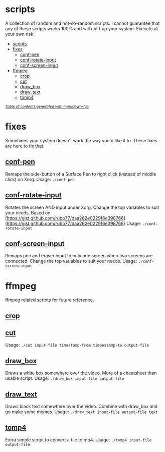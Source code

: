 # scripts
A collection of random and not-so-random scripts.
I cannot guarantee that any of these scripts works 100% and will not f up your system. Execute at your own risk.

- [scripts](#scripts)
- [fixes](#fixes)
  * [conf-pen](#-conf-pen--https---githubcom-alex-skxy-scripts-blob-main-fixes-conf-pen-)
  * [conf-rotate-input](#-conf-rotate-input--https---githubcom-alex-skxy-scripts-blob-main-fixes-conf-rotate-input-)
  * [conf-screen-input](#-conf-screen-input--https---githubcom-alex-skxy-scripts-blob-main-fixes-conf-screen-input-)
- [ffmpeg](#ffmpeg)
  * [crop](#-crop--https---githubcom-alex-skxy-scripts-blob-main-ffmpeg-crop-)
  * [cut](#-cut--https---githubcom-alex-skxy-scripts-blob-main-ffmpeg-cut-)
  * [draw_box](#-draw-box--https---githubcom-alex-skxy-scripts-blob-main-ffmpeg-draw-box-)
  * [draw_text](#-draw-text--https---githubcom-alex-skxy-scripts-blob-main-ffmpeg-draw-text-)
  * [tomp4](#-tomp4--https---githubcom-alex-skxy-scripts-blob-main-ffmpeg-tomp4-)

<small><i><a href='http://ecotrust-canada.github.io/markdown-toc/'>Table of contents generated with markdown-toc</a></i></small>

# fixes
Sometimes your system doesn't work the way you'd like it to. These fixes are here to fix that.

## [conf-pen](https://github.com/alex-skxy/scripts/blob/main/fixes/conf-pen)
Remaps the side-button of a Surface Pen to right click (instead of middle click) on Xorg.
Usage: `./conf-pen`

## [conf-rotate-input](https://github.com/alex-skxy/scripts/blob/main/fixes/conf-rotate-input)
Rotates the screen AND input under Xorg.
Change the top variables to suit your needs.
Based on [https://gist.github.com/rubo77/daa262e0229f6e398766](https://gist.github.com/rubo77/daa262e0229f6e398766)
Usage: `./conf-rotate-input`

## [conf-screen-input](https://github.com/alex-skxy/scripts/blob/main/fixes/conf-screen-input)
Remaps pen and eraser input to only one screen when two screens are connected.
Change the top variables to suit your needs.
Usage: `./conf-screen-input`

# ffmpeg
ffmpeg related scripts for future reference.

## [crop](https://github.com/alex-skxy/scripts/blob/main/ffmpeg/crop)

## [cut](https://github.com/alex-skxy/scripts/blob/main/ffmpeg/cut)
Usage: `./cut input-file timestamp-from timpestamp-to output-file`

## [draw_box](https://github.com/alex-skxy/scripts/blob/main/ffmpeg/draw_box)
Draws a white box somewhere over the video. More of a cheatsheet than usable script.
Usage: `./draw_box input-file output-file`

## [draw_text](https://github.com/alex-skxy/scripts/blob/main/ffmpeg/draw_text)
Draws black text somewhere over the video. Combine with draw_box and go make some memes.
Usage: `./draw_text input-file output-file text`

## [tomp4](https://github.com/alex-skxy/scripts/blob/main/ffmpeg/tomp4)
Extra simple script to convert a file to mp4.
Usage: `./tomp4 input-file output-file`
